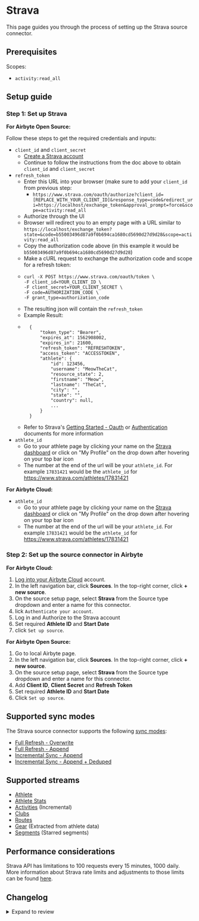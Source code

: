 # Strava

This page guides you through the process of setting up the Strava source connector.

## Prerequisites

Scopes:

- `activity:read_all`

## Setup guide

### Step 1: Set up Strava

<!-- env:oss -->

**For Airbyte Open Source:**

Follow these steps to get the required credentials and inputs:

- `client_id` and `client_secret`
  - [Create a Strava account](https://developers.strava.com/docs/getting-started/#account)
  - Continue to follow the instructions from the doc above to obtain `client_id` and `client_secret`
- `refresh_token`
  - Enter this URL into your browser (make sure to add your `client_id` from previous step:
    - `https://www.strava.com/oauth/authorize?client_id=[REPLACE_WITH_YOUR_CLIENT_ID]&response_type=code&redirect_uri=https://localhost/exchange_token&approval_prompt=force&scope=activity:read_all`
  - Authorize through the UI
  - Browser will redirect you to an empty page with a URL similar to `https://localhost/exchange_token?state=&code=b55003496d87a9f0b694ca1680cd5690d27d9d28&scope=activity:read_all`
  - Copy the authorization code above (in this example it would be `b55003496d87a9f0b694ca1680cd5690d27d9d28`)
  - Make a cURL request to exchange the authorization code and scope for a refresh token:
  - ```
    curl -X POST https://www.strava.com/oauth/token \
    -F client_id=YOUR_CLIENT_ID \
    -F client_secret=YOUR_CLIENT_SECRET \
    -F code=AUTHORIZATION_CODE \
    -F grant_type=authorization_code
    ```
  - The resulting json will contain the `refresh_token`
  - Example Result:
  - ```
      {
          "token_type": "Bearer",
          "expires_at": 1562908002,
          "expires_in": 21600,
          "refresh_token": "REFRESHTOKEN",
          "access_token": "ACCESSTOKEN",
          "athlete": {
              "id": 123456,
              "username": "MeowTheCat",
              "resource_state": 2,
              "firstname": "Meow",
              "lastname": "TheCat",
              "city": "",
              "state": "",
              "country": null,
              ...
          }
      }
    ```
  - Refer to Strava's [Getting Started - Oauth](https://developers.strava.com/docs/getting-started/#oauth) or [Authentication](https://developers.strava.com/docs/authentication/) documents for more information
- `athlete_id`
  - Go to your athlete page by clicking your name on the [Strava dashboard](https://www.strava.com/dashboard) or click on "My Profile" on the drop down after hovering on your top bar icon
  - The number at the end of the url will be your `athlete_id`. For example `17831421` would be the `athlete_id` for https://www.strava.com/athletes/17831421

<!-- /env:oss -->

<!-- env:cloud -->

**For Airbyte Cloud:**

- `athlete_id`
  - Go to your athlete page by clicking your name on the [Strava dashboard](https://www.strava.com/dashboard) or click on "My Profile" on the drop down after hovering on your top bar icon
  - The number at the end of the url will be your `athlete_id`. For example `17831421` would be the `athlete_id` for https://www.strava.com/athletes/17831421

<!-- /env:cloud -->

### Step 2: Set up the source connector in Airbyte

<!-- env:cloud -->

**For Airbyte Cloud:**

1. [Log into your Airbyte Cloud](https://cloud.airbyte.com/workspaces) account.
2. In the left navigation bar, click **Sources**. In the top-right corner, click **+ new source**.
3. On the source setup page, select **Strava** from the Source type dropdown and enter a name for this connector.
4. lick `Authenticate your account`.
5. Log in and Authorize to the Strava account
6. Set required **Athlete ID** and **Start Date**
7. click `Set up source`.
<!-- /env:cloud -->

<!-- env:oss -->

**For Airbyte Open Source:**

1. Go to local Airbyte page.
2. In the left navigation bar, click **Sources**. In the top-right corner, click **+ new source**.
3. On the source setup page, select **Strava** from the Source type dropdown and enter a name for this connector.
4. Add **Client ID**, **Client Secret** and **Refresh Token**
5. Set required **Athlete ID** and **Start Date**
6. Click `Set up source`.
<!-- /env:oss -->

## Supported sync modes

The Strava source connector supports the following [sync modes](https://docs.airbyte.com/cloud/core-concepts#connection-sync-modes):

- [Full Refresh - Overwrite](https://docs.airbyte.com/understanding-airbyte/connections/full-refresh-overwrite/)
- [Full Refresh - Append](https://docs.airbyte.com/understanding-airbyte/connections/full-refresh-append)
- [Incremental Sync - Append](https://docs.airbyte.com/understanding-airbyte/connections/incremental-append)
- [Incremental Sync - Append + Deduped](https://docs.airbyte.com/understanding-airbyte/connections/incremental-append-deduped)

## Supported streams

- [Athlete](https://developers.strava.com/docs/reference/#api-Athletes-getLoggedInAthlete)
- [Athlete Stats](https://developers.strava.com/docs/reference/#api-Athletes-getStats)
- [Activities](https://developers.strava.com/docs/reference/#api-Activities-getLoggedInAthleteActivities) \(Incremental\)
- [Clubs](https://developers.strava.com/docs/reference/#api-Clubs-getLoggedInAthleteClubs)
- [Routes](https://developers.strava.com/docs/reference/#api-Routes-getRoutesByAthleteId)
- [Gear](https://developers.strava.com/docs/reference/#api-Gears) \(Extracted from athlete data\)
- [Segments](https://developers.strava.com/docs/reference/#api-Segments-getLoggedInAthleteStarredSegments) \(Starred segments\)

## Performance considerations

Strava API has limitations to 100 requests every 15 minutes, 1000 daily.
More information about Strava rate limits and adjustments to those limits can be found [here](https://developers.strava.com/docs/rate-limits).

## Changelog

<details>
  <summary>Expand to review</summary>

| Version | Date       | Pull Request                                             | Subject                                                                         |
| :------ | :--------- | :------------------------------------------------------- | :------------------------------------------------------------------------------ |
| 0.4.0 | 2025-10-23 | [*PR_NUMBER_PLACEHOLDER*](https://github.com/airbytehq/airbyte/pull/*PR_NUMBER_PLACEHOLDER*) | Adds new streams: clubs, routes, gear, segments |
| 0.3.33 | 2025-10-14 | [67918](https://github.com/airbytehq/airbyte/pull/67918) | Update dependencies |
| 0.3.32 | 2025-10-07 | [67456](https://github.com/airbytehq/airbyte/pull/67456) | Update dependencies |
| 0.3.31 | 2025-09-30 | [66893](https://github.com/airbytehq/airbyte/pull/66893) | Update dependencies |
| 0.3.30 | 2025-09-23 | [66371](https://github.com/airbytehq/airbyte/pull/66371) | Update dependencies |
| 0.3.29 | 2025-09-09 | [65664](https://github.com/airbytehq/airbyte/pull/65664) | Update dependencies |
| 0.3.28 | 2025-08-23 | [65412](https://github.com/airbytehq/airbyte/pull/65412) | Update dependencies |
| 0.3.27 | 2025-08-16 | [65038](https://github.com/airbytehq/airbyte/pull/65038) | Update dependencies |
| 0.3.26 | 2025-08-02 | [64020](https://github.com/airbytehq/airbyte/pull/64020) | Update dependencies |
| 0.3.25 | 2025-07-12 | [63084](https://github.com/airbytehq/airbyte/pull/63084) | Update dependencies |
| 0.3.24 | 2025-07-05 | [62682](https://github.com/airbytehq/airbyte/pull/62682) | Update dependencies |
| 0.3.23 | 2025-06-28 | [62278](https://github.com/airbytehq/airbyte/pull/62278) | Update dependencies |
| 0.3.22 | 2025-06-14 | [61608](https://github.com/airbytehq/airbyte/pull/61608) | Update dependencies |
| 0.3.21 | 2025-05-25 | [60208](https://github.com/airbytehq/airbyte/pull/60208) | Update dependencies |
| 0.3.20 | 2025-05-04 | [59581](https://github.com/airbytehq/airbyte/pull/59581) | Update dependencies |
| 0.3.19 | 2025-04-27 | [59034](https://github.com/airbytehq/airbyte/pull/59034) | Update dependencies |
| 0.3.18 | 2025-04-19 | [58385](https://github.com/airbytehq/airbyte/pull/58385) | Update dependencies |
| 0.3.17 | 2025-04-12 | [57939](https://github.com/airbytehq/airbyte/pull/57939) | Update dependencies |
| 0.3.16 | 2025-04-05 | [57411](https://github.com/airbytehq/airbyte/pull/57411) | Update dependencies |
| 0.3.15 | 2025-03-29 | [56879](https://github.com/airbytehq/airbyte/pull/56879) | Update dependencies |
| 0.3.14 | 2025-03-22 | [56280](https://github.com/airbytehq/airbyte/pull/56280) | Update dependencies |
| 0.3.13 | 2025-03-08 | [55588](https://github.com/airbytehq/airbyte/pull/55588) | Update dependencies |
| 0.3.12 | 2025-03-01 | [55095](https://github.com/airbytehq/airbyte/pull/55095) | Update dependencies |
| 0.3.11 | 2025-02-22 | [54482](https://github.com/airbytehq/airbyte/pull/54482) | Update dependencies |
| 0.3.10 | 2025-02-15 | [54087](https://github.com/airbytehq/airbyte/pull/54087) | Update dependencies |
| 0.3.9 | 2025-02-08 | [53562](https://github.com/airbytehq/airbyte/pull/53562) | Update dependencies |
| 0.3.8 | 2025-02-01 | [53075](https://github.com/airbytehq/airbyte/pull/53075) | Update dependencies |
| 0.3.7 | 2025-01-25 | [52019](https://github.com/airbytehq/airbyte/pull/52019) | Update dependencies |
| 0.3.6 | 2025-01-11 | [51460](https://github.com/airbytehq/airbyte/pull/51460) | Update dependencies |
| 0.3.5 | 2024-12-28 | [50764](https://github.com/airbytehq/airbyte/pull/50764) | Update dependencies |
| 0.3.4 | 2024-12-21 | [50337](https://github.com/airbytehq/airbyte/pull/50337) | Update dependencies |
| 0.3.3 | 2024-12-14 | [49777](https://github.com/airbytehq/airbyte/pull/49777) | Update dependencies |
| 0.3.2 | 2024-12-12 | [49432](https://github.com/airbytehq/airbyte/pull/49432) | Update dependencies |
| 0.3.1 | 2024-10-28 | [47601](https://github.com/airbytehq/airbyte/pull/47601) | Update dependencies |
| 0.3.0 | 2024-08-27 | [44820](https://github.com/airbytehq/airbyte/pull/44820) | Refactor connector to manifest-only format |
| 0.2.17 | 2024-08-24 | [44667](https://github.com/airbytehq/airbyte/pull/44667) | Update dependencies |
| 0.2.16 | 2024-08-17 | [44354](https://github.com/airbytehq/airbyte/pull/44354) | Update dependencies |
| 0.2.15 | 2024-08-10 | [43588](https://github.com/airbytehq/airbyte/pull/43588) | Update dependencies |
| 0.2.14 | 2024-08-03 | [43283](https://github.com/airbytehq/airbyte/pull/43283) | Update dependencies |
| 0.2.13 | 2024-07-20 | [42131](https://github.com/airbytehq/airbyte/pull/42131) | Fix bug in start date format in manifest |
| 0.2.12 | 2024-07-20 | [42353](https://github.com/airbytehq/airbyte/pull/42353) | Update dependencies |
| 0.2.11 | 2024-07-13 | [41933](https://github.com/airbytehq/airbyte/pull/41933) | Update dependencies |
| 0.2.10 | 2024-07-10 | [41499](https://github.com/airbytehq/airbyte/pull/41499) | Update dependencies |
| 0.2.9 | 2024-07-09 | [41201](https://github.com/airbytehq/airbyte/pull/41201) | Update dependencies |
| 0.2.8 | 2024-07-06 | [40970](https://github.com/airbytehq/airbyte/pull/40970) | Update dependencies |
| 0.2.7 | 2024-06-25 | [40393](https://github.com/airbytehq/airbyte/pull/40393) | Update dependencies |
| 0.2.6 | 2024-06-21 | [39941](https://github.com/airbytehq/airbyte/pull/39941) | Update dependencies |
| 0.2.5 | 2024-06-06 | [39221](https://github.com/airbytehq/airbyte/pull/39221) | [autopull] Upgrade base image to v1.2.2 |
| 0.2.4 | 2024-04-19 | [37266](https://github.com/airbytehq/airbyte/pull/37266) | Updating to 0.80.0 CDK |
| 0.2.3 | 2024-04-18 | [37266](https://github.com/airbytehq/airbyte/pull/37266) | Manage dependencies with Poetry. |
| 0.2.2 | 2024-04-15 | [37266](https://github.com/airbytehq/airbyte/pull/37266) | Base image migration: remove Dockerfile and use the python-connector-base image |
| 0.2.1 | 2024-04-12 | [37266](https://github.com/airbytehq/airbyte/pull/37266) | schema descriptions |
| 0.2.0 | 2023-10-24 | [31007](https://github.com/airbytehq/airbyte/pull/31007) | Migrate to low-code framework |
| 0.1.4 | 2023-03-23 | [24368](https://github.com/airbytehq/airbyte/pull/24368) | Add date-time format for input |
| 0.1.3 | 2023-03-15 | [24101](https://github.com/airbytehq/airbyte/pull/24101) | certified to beta, fixed spec, fixed SAT, added unit tests |
| 0.1.2 | 2021-12-15 | [8799](https://github.com/airbytehq/airbyte/pull/8799) | Implement OAuth 2.0 support |
| 0.1.1 | 2021-12-06 | [8425](https://github.com/airbytehq/airbyte/pull/8425) | Update title, description fields in spec |
| 0.1.0 | 2021-10-18 | [7151](https://github.com/airbytehq/airbyte/pull/7151) | Initial release supporting Strava API |

</details>
